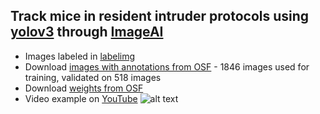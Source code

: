 ## Track mice in resident intruder protocols using [yolov3](https://pjreddie.com/darknet/yolo/) through [ImageAI](https://github.com/OlafenwaMoses/ImageAI)
* Images labeled in [labelimg](https://github.com/tzutalin/labelImg)
* Download [images with annotations from OSF](https://osf.io/a7gwe/) - 1846 images used for training, validated on 518 images 
* Download [weights from OSF](https://osf.io/2hb78/)
* Video example on [YouTube](https://youtu.be/bmdeFhnwl7g)
![alt text](images/yolo.gif)










 



 

   


 
 


  
